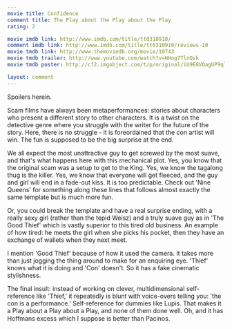 ```yaml
---
movie title: Confidence
comment title: The Play about the Play about the Play
rating: 2

movie imdb link: http://www.imdb.com/title/tt0310910/
comment imdb link: http://www.imdb.com/title/tt0310910/reviews-10
movie tmdb link: http://www.themoviedb.org/movie/10743
movie tmdb trailer: http://www.youtube.com/watch?v=HHog7TlnQsk
movie tmdb poster: http://cf2.imgobject.com/t/p/original/iU9E8VQagUP9qln0ZnaXSjZpJgM.jpg

layout: comment
---
```


Spoilers herein.

Scam films have always been metaperformances: stories about characters who present a different story to other characters. It is a twist on the detective genre where you struggle with the writer for the future of the story. Here, there is no struggle - it is foreordained that the con artist will win. The fun is supposed to be the big surprise at the end.

We all expect the most unattractive guy to get screwed by the most suave, and that's what happens here with this mechanical plot. Yes, you know that the original scam was a setup to get to the King. Yes, we know the tagalong thug is the killer. Yes, we know that everyone will get fleeced, and the guy and girl will end in a fade-out kiss. It is too predictable. Check out 'Nine Queens' for something along these lines that follows almost exactly the same template but is much more fun.

Or, you could break the template and have a real surprise ending, with a really sexy girl (rather than the tepid Weisz) and a truly suave guy as in 'The Good Thief' which is vastly superior to this tired old business. An example of how tired: he meets the girl when she picks his pocket, then they have an exchange of wallets when they next meet.

I mention 'Good Thief' because of how it used the camera. It takes more than just jogging the thing around to make for an enquiring eye. 'Thief' knows what it is doing and 'Con' doesn't. So it has a fake cinematic stylishness.

The final insult: instead of working on clever, multidimensional self-reference like 'Thief,' it repeatedly is blunt with voice-overs telling you: 'the con is a performance.' Self-reference for dummies like Lupis. That makes it  a Play about a Play about a Play, and none of them done well. Oh, and it has Hoffmans excess which I suppose is better than Pacinos.